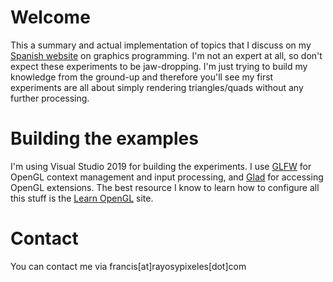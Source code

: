 # Welcome

This a summary and actual implementation of topics that I discuss on my [Spanish website](https://rayosypixeles.com/) on graphics programming. I'm not an expert at all, so don't expect these experiments to be jaw-dropping. I'm just trying to build my knowledge from the ground-up and therefore you'll see my first experiments are all about simply rendering triangles/quads without any further processing.

# Building the examples

I'm using Visual Studio 2019 for building the experiments. I use [GLFW](https://www.glfw.org/) for OpenGL context management and input processing, and [Glad](https://glad.dav1d.de/) for accessing OpenGL extensions. The best resource I know to learn how to configure all this stuff is the [Learn OpenGL](https://learnopengl.com/) site.

# Contact

You can contact me via francis[at]rayosypixeles[dot]com
